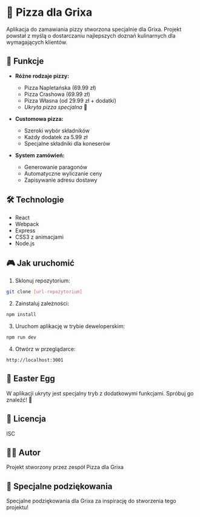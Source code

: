 # 🍕 Pizza dla Grixa

Aplikacja do zamawiania pizzy stworzona specjalnie dla Grixa. Projekt powstał z myślą o dostarczaniu najlepszych doznań kulinarnych dla wymagających klientów.

## 🚀 Funkcje

- **Różne rodzaje pizzy:**
  - Pizza Napletańska (69.99 zł)
  - Pizza Crashowa (69.99 zł)
  - Pizza Własna (od 29.99 zł + dodatki)
  - *Ukryta pizza specjalna* 🤫

- **Customowa pizza:**
  - Szeroki wybór składników
  - Każdy dodatek za 5.99 zł
  - Specjalne składniki dla koneserów

- **System zamówień:**
  - Generowanie paragonów
  - Automatyczne wyliczanie ceny
  - Zapisywanie adresu dostawy

## 🛠️ Technologie

- React
- Webpack
- Express
- CSS3 z animacjami
- Node.js

## 🎮 Jak uruchomić

1. Sklonuj repozytorium:
```bash
git clone [url-repozytorium]
```

2. Zainstaluj zależności:
```bash
npm install
```

3. Uruchom aplikację w trybie deweloperskim:
```bash
npm run dev
```

4. Otwórz w przeglądarce:
```
http://localhost:3001
```

## 🎨 Easter Egg

W aplikacji ukryty jest specjalny tryb z dodatkowymi funkcjami. Spróbuj go znaleźć! 🌈

## 📝 Licencja

ISC

## 👨‍💻 Autor

Projekt stworzony przez zespół Pizza dla Grixa

## 🎯 Specjalne podziękowania

Specjalne podziękowania dla Grixa za inspirację do stworzenia tego projektu!
